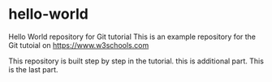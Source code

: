 # hello-world
Hello World repository for Git tutorial
This is an example repository for the Git tutoial on https://www.w3schools.com

This repository is built step by step in the tutorial.
this is additional part.
This is the last part.
